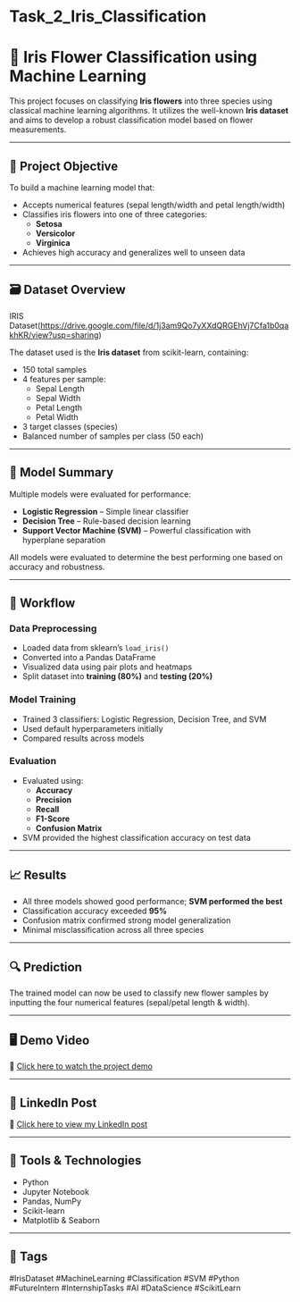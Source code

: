 # Task_2_Iris_Classification

# 🌸 Iris Flower Classification using Machine Learning

This project focuses on classifying **Iris flowers** into three species using classical machine learning algorithms. It utilizes the well-known **Iris dataset** and aims to develop a robust classification model based on flower measurements.

---

## 📌 Project Objective

To build a machine learning model that:

- Accepts numerical features (sepal length/width and petal length/width)
- Classifies iris flowers into one of three categories:
  - **Setosa**
  - **Versicolor**
  - **Virginica**
- Achieves high accuracy and generalizes well to unseen data

---

## 🗃️ Dataset Overview
IRIS Dataset(https://drive.google.com/file/d/1j3am9Qo7yXXdQRGEhVj7Cfa1b0qakhKR/view?usp=sharing)

The dataset used is the **Iris dataset** from scikit-learn, containing:

- 150 total samples
- 4 features per sample:
  - Sepal Length
  - Sepal Width
  - Petal Length
  - Petal Width
- 3 target classes (species)
- Balanced number of samples per class (50 each)

---

## 🧠 Model Summary

Multiple models were evaluated for performance:

- **Logistic Regression** – Simple linear classifier
- **Decision Tree** – Rule-based decision learning
- **Support Vector Machine (SVM)** – Powerful classification with hyperplane separation

All models were evaluated to determine the best performing one based on accuracy and robustness.

---

## 🧪 Workflow

### Data Preprocessing

- Loaded data from sklearn’s `load_iris()`
- Converted into a Pandas DataFrame
- Visualized data using pair plots and heatmaps
- Split dataset into **training (80%)** and **testing (20%)**

### Model Training

- Trained 3 classifiers: Logistic Regression, Decision Tree, and SVM
- Used default hyperparameters initially
- Compared results across models

### Evaluation

- Evaluated using:
  - **Accuracy**
  - **Precision**
  - **Recall**
  - **F1-Score**
  - **Confusion Matrix**
- SVM provided the highest classification accuracy on test data

---

## 📈 Results

- All three models showed good performance; **SVM performed the best**
- Classification accuracy exceeded **95%**
- Confusion matrix confirmed strong model generalization
- Minimal misclassification across all three species

---

## 🔍 Prediction

The trained model can now be used to classify new flower samples by inputting the four numerical features (sepal/petal length & width).

---

## 🖥️ Demo Video

🎥 [Click here to watch the project demo](https://drive.google.com/file/d/1R4HtCWupA0uZepAwHOgeghFLLRSZpcs1/view?usp=sharing)

---

## 🔗 LinkedIn Post

🔗 [Click here to view my LinkedIn post](https://www.linkedin.com/posts/lahari-kodali-0828822b3_futureintern-task2-machinelearning-activity-7342884558964453376-H2aC?utm_source=share&utm_medium=member_desktop&rcm=ACoAAEtp5eIBhoKqVvYHZHwtQ-dbov8KpB9raLc)

---

## 🧰 Tools & Technologies

- Python
- Jupyter Notebook
- Pandas, NumPy
- Scikit-learn
- Matplotlib & Seaborn

---

## 📌 Tags

#IrisDataset #MachineLearning #Classification #SVM #Python #FutureIntern #InternshipTasks #AI #DataScience #ScikitLearn
